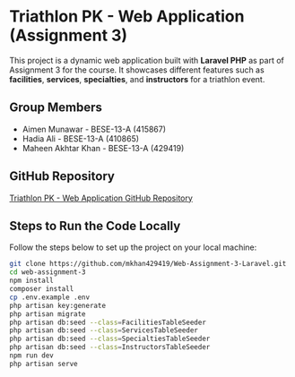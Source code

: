 # Triathlon PK - Web Application (Assignment 3)

This project is a dynamic web application built with **Laravel PHP** as part of Assignment 3 for the course. It showcases different features such as **facilities**, **services**, **specialties**, and **instructors** for a triathlon event.

## Group Members

- Aimen Munawar - BESE-13-A (415867)
- Hadia Ali - BESE-13-A (410865)
- Maheen Akhtar Khan - BESE-13-A (429419)

## GitHub Repository

[Triathlon PK - Web Application GitHub Repository](https://github.com/mkhan429419/Web-Assignment-3-Laravel)

## Steps to Run the Code Locally

Follow the steps below to set up the project on your local machine:

```bash
git clone https://github.com/mkhan429419/Web-Assignment-3-Laravel.git
cd web-assignment-3
npm install
composer install
cp .env.example .env
php artisan key:generate
php artisan migrate
php artisan db:seed --class=FacilitiesTableSeeder
php artisan db:seed --class=ServicesTableSeeder
php artisan db:seed --class=SpecialtiesTableSeeder
php artisan db:seed --class=InstructorsTableSeeder
npm run dev
php artisan serve



